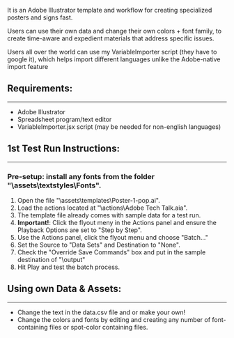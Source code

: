 It is an Adobe Illustrator template and workflow for creating specialized posters and signs fast.  

Users can use their own data and change their own colors + font family, to create time-aware and expedient materials that address specific issues. 

Users all over the world can use my VariableImporter script (they have to google it), which helps import different languages unlike the Adobe-native import feature


## Requirements:
-----------------------------
* Adobe Illustrator
* Spreadsheet program/text editor
* VariableImporter.jsx script (may be needed for non-english languages)

## 1st Test Run Instructions:
-----------------------------
### Pre-setup: install any fonts from the folder "<Project Folder>\assets\textstyles\Fonts".

1) Open the file "<Project Folder>\assets\templates\Poster-1-pop.ai".
2) Load the actions located at "<Project Folder>\actions\Adobe Tech Talk.aia".
3) The template file already comes with sample data for a test run.
4) **Important!**: Click the flyout meny in the Actions panel and ensure the Playback Options are set to "Step by Step".
5) Use the Actions panel, click the flyout menu and choose "Batch..."
6) Set the Source to "Data Sets" and Destination to "None".
7) Check the "Override Save Commands" box and put in the sample destination of "<Project Folder>\output"
8) Hit Play and test the batch process.

## Using own Data & Assets:
-----------------------------
* Change the text in the data.csv file and or make your own!
* Change the colors and fonts by editing and creating any number of font-containing files or spot-color containing files.

